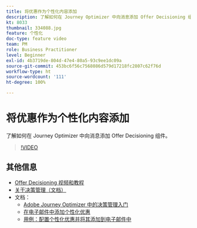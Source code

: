 ```yaml
---
title: 将优惠作为个性化内容添加
description: 了解如何在 Journey Optimizer 中向消息添加 Offer Decisioning 组件。
kt: 8033
thumbnail: 334088.jpg
feature: 个性化
doc-type: feature video
team: PM
role: Business Practitioner
level: Beginner
exl-id: 4b3719de-804d-47e4-80a5-93c9ee1dc09a
source-git-commit: 453bc6f56c7568086d579d17218fc2807c62f76d
workflow-type: ht
source-wordcount: '111'
ht-degree: 100%

---
```


# 将优惠作为个性化内容添加

了解如何在 Journey Optimizer 中向消息添加 Offer Decisioning 组件。

>[!VIDEO](https://video.tv.adobe.com/v/334088?quality=12)

## 其他信息

* [Offer Decisioning 视频和教程](https://experienceleague.adobe.com/docs/offer-decisioning-learn/tutorials/overview.html?lang=zh-Hans)
* [关于决策管理（文档）](https://experienceleague.adobe.com/docs/journey-optimizer/using/offer-decisioniong/get-started/starting-offer-decisioning.html?lang=zh-Hans)
* 文档：
   * [Adobe Journey Optimizer 中的决策管理入门](https://experienceleague.adobe.com/docs/journey-optimizer/using/offer-decisioniong/get-started/starting-offer-decisioning.html?lang=zh-Hans)
   * [在电子邮件中添加个性化优惠](https://experienceleague.adobe.com/docs/journey-optimizer/using/create-messages/deliver-personalized-offers.html?lang=zh-Hans)
   * [用例：配置个性化优惠并将其添加到电子邮件中](https://experienceleague.adobe.com/docs/journey-optimizer/using/offer-decisioniong/get-started/offers-e2e.html?lang=zh-Hans)

